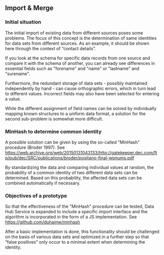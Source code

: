 ## Import & Merge

### Initial situation

The initial import of existing data from different sources poses some problems. The focus of this concept is the determination of same identities for data sets from different sources. As an example, it should be shown here through the context of “contact details”.

If you look at the schema for specific data records from one source and compare it with the schema of another, you can already see differences in essential fields such as "forename" and "name" or "lastname" and "surename".

Furthermore, the redundant storage of data sets - possibly maintained independently by hand - can cause orthographic errors, which in turn lead to different values. Incorrect fields may also have been selected for entering a value.

While the different assignment of field names can be solved by individually mapping known structures to a uniform data format, a solution for the second sub-problem is somewhat more difficult.

### MinHash to determine common identity

A possible solution can be given by using the so-called "MinHash" procedure (Broder 1997). See https://web.archive.org/web/20150131043133/http://gatekeeper.dec.com/ftp/pub/dec/SRC/publications/broder/positano-final-wpnums.pdf

By standardizing the data and comparing individual values ​​at random, the probability of a common identity of two different data sets can be determined. Based on this probability, the affected data sets can be combined automatically if necessary.

### Objectives of a prototype

So that the effectiveness of the "MinHash" procedure can be tested, Data Hub Service is expanded to include a specific import interface and the algorithm is incorporated in the form of a JS implementation.
See https://github.com/duhaime/minhash

After a basic implementation is done, this functionality should be challenged on the basis of various data sets and optimized in a further step so that “false positives” only occur to a minimal extent when determining the identity.

